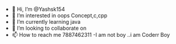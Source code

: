- 👋 Hi, I’m @Yashsk154
- 👀 I’m interested in oops Concept,c,cpp
- 🌱 I’m currently learning java
- 💞️ I’m looking to collaborate on 
- 📫 How to reach me 7887462311
-I am not boy ..i am Coderr Boy
<!---
Yashsk154/Yashsk154 is a ✨ special ✨ repository because its `README.md` (this file) appears on your GitHub profile.
You can click the Preview link to take a look at your changes.
--->
